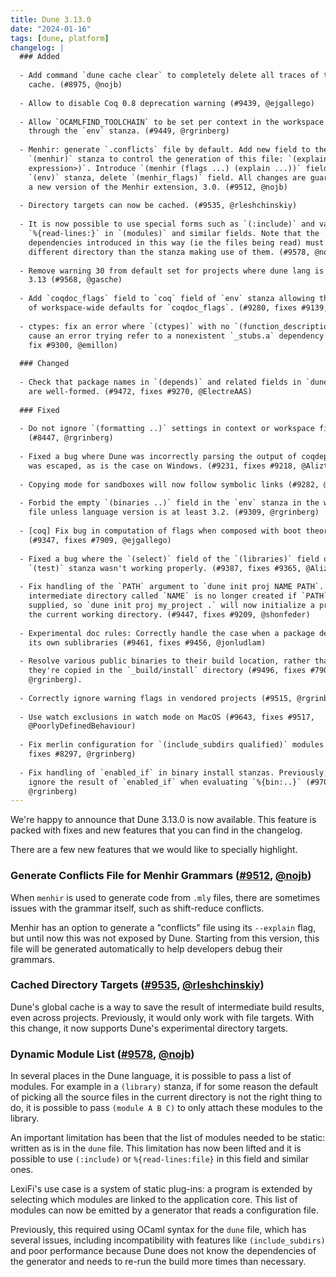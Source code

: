 ```yaml
---
title: Dune 3.13.0
date: "2024-01-16"
tags: [dune, platform]
changelog: |
  ### Added
  
  - Add command `dune cache clear` to completely delete all traces of the Dune
    cache. (#8975, @nojb)
  
  - Allow to disable Coq 0.8 deprecation warning (#9439, @ejgallego)
  
  - Allow `OCAMLFIND_TOOLCHAIN` to be set per context in the workspace file
    through the `env` stanza. (#9449, @rgrinberg)
  
  - Menhir: generate `.conflicts` file by default. Add new field to the
    `(menhir)` stanza to control the generation of this file: `(explain <blang
    expression>)`. Introduce `(menhir (flags ...) (explain ...))` field in the
    `(env)` stanza, delete `(menhir_flags)` field. All changes are guarded under
    a new version of the Menhir extension, 3.0. (#9512, @nojb)
  
  - Directory targets can now be cached. (#9535, @rleshchinskiy)
  
  - It is now possible to use special forms such as `(:include)` and variables
    `%{read-lines:}` in `(modules)` and similar fields. Note that the
    dependencies introduced in this way (ie the files being read) must live in a
    different directory than the stanza making use of them. (#9578, @nojb)
  
  - Remove warning 30 from default set for projects where dune lang is at least
    3.13 (#9568, @gasche)
  
  - Add `coqdoc_flags` field to `coq` field of `env` stanza allowing the setting
    of workspace-wide defaults for `coqdoc_flags`. (#9280, fixes #9139, @Alizter)
  
  - ctypes: fix an error where `(ctypes)` with no `(function_description)` would
    cause an error trying refer to a nonexistent `_stubs.a` dependency (#9302,
    fix #9300, @emillon)
  
  ### Changed
  
  - Check that package names in `(depends)` and related fields in `dune-project`
    are well-formed. (#9472, fixes #9270, @ElectreAAS)
  
  ### Fixed
  
  - Do not ignore `(formatting ..)` settings in context or workspace files
    (#8447, @rgrinberg)
  
  - Fixed a bug where Dune was incorrectly parsing the output of coqdep when it
    was escaped, as is the case on Windows. (#9231, fixes #9218, @Alizter)
  
  - Copying mode for sandboxes will now follow symbolic links (#9282, @rgrinberg)
  
  - Forbid the empty `(binaries ..)` field in the `env` stanza in the workspace
    file unless language version is at least 3.2. (#9309, @rgrinberg)
  
  - [coq] Fix bug in computation of flags when composed with boot theories.
    (#9347, fixes #7909, @ejgallego)
  
  - Fixed a bug where the `(select)` field of the `(libraries)` field of the
    `(test)` stanza wasn't working properly. (#9387, fixes #9365, @Alizter)
  
  - Fix handling of the `PATH` argument to `dune init proj NAME PATH`. An
    intermediate directory called `NAME` is no longer created if `PATH` is
    supplied, so `dune init proj my_project .` will now initialize a project in
    the current working directory. (#9447, fixes #9209, @shonfeder)
  
  - Experimental doc rules: Correctly handle the case when a package depends upon
    its own sublibraries (#9461, fixes #9456, @jonludlam)
  
  - Resolve various public binaries to their build location, rather than to where
    they're copied in the `_build/install` directory (#9496, fixes #7908,
    @rgrinberg).
  
  - Correctly ignore warning flags in vendored projects (#9515, @rgrinberg)
  
  - Use watch exclusions in watch mode on MacOS (#9643, fixes #9517,
    @PoorlyDefinedBehaviour)
  
  - Fix merlin configuration for `(include_subdirs qualified)` modules (#9659,
    fixes #8297, @rgrinberg)
  
  - Fix handling of `enabled_if` in binary install stanzas. Previously, we'd
    ignore the result of `enabled_if` when evaluating `%{bin:..}` (#9707,
    @rgrinberg)
---
```


We're happy to announce that Dune 3.13.0 is now available.
This feature is packed with fixes and new features that you can find in the
changelog.

There are a few new features that we would like to specially highlight.

### Generate Conflicts File for Menhir Grammars ([#9512](https://github.com/ocaml/dune/pull/9512), [@nojb](https://github.com/nojb))

When `menhir` is used to generate code from `.mly` files, there are sometimes
issues with the grammar itself, such as shift-reduce conflicts.

Menhir has an option to generate a "conflicts" file using its `--explain` flag,
but until now this was not exposed by Dune. Starting from this version, this
file will be generated automatically to help developers debug their grammars.

### Cached Directory Targets ([#9535](https://github.com/ocaml/dune/pull/9535), [@rleshchinskiy](https://github.com/rleshchinskiy))

Dune's global cache is a way to save the result of intermediate build results,
even across projects. Previously, it would only work with file targets. With
this change, it now supports Dune's experimental directory targets.

### Dynamic Module List ([#9578](https://github.com/ocaml/dune/pull/9578), [@nojb](https://github.com/nojb))

In several places in the Dune language, it is possible to pass a list of
modules. For example in a `(library)` stanza, if for some reason the default of
picking all the source files in the current directory is not the right thing to
do, it is possible to pass `(module A B C)` to only attach these modules to the
library.

An important limitation has been that the list of modules needed to be static:
written as is in the `dune` file. This limitation has now been lifted and it is
possible to use `(:include)` or `%{read-lines:file}` in this field and similar
ones.

LexiFi's use case is a system of static plug-ins: a program is extended by
selecting which modules are linked to the application core. This list of
modules can now be emitted by a generator that reads a configuration file.

Previously, this required using OCaml syntax for the `dune` file, which has
several issues, including incompatibility with features like
`(include_subdirs)` and poor performance because Dune does not know the
dependencies of the generator and needs to re-run the build more times than
necessary.
